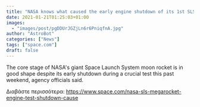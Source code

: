 ```yaml
---
title: "NASA knows what caused the early engine shutdown of its 1st SLS moon rocket during major test"
date: 2021-01-21T01:25:03+01:00
images:
  - "images/post/pgDDUrJGZjLn6r6PniqfnA.jpg"
author: "AstroBot"
categories: ["News"]
tags: ["space.com"]
draft: false
---
```


The core stage of NASA's giant Space Launch System moon rocket is in good shape despite its early shutdown during a crucial test this past weekend, agency officials said. 

Διαβάστε περισσότερα: https://www.space.com/nasa-sls-megarocket-engine-test-shutdown-cause
